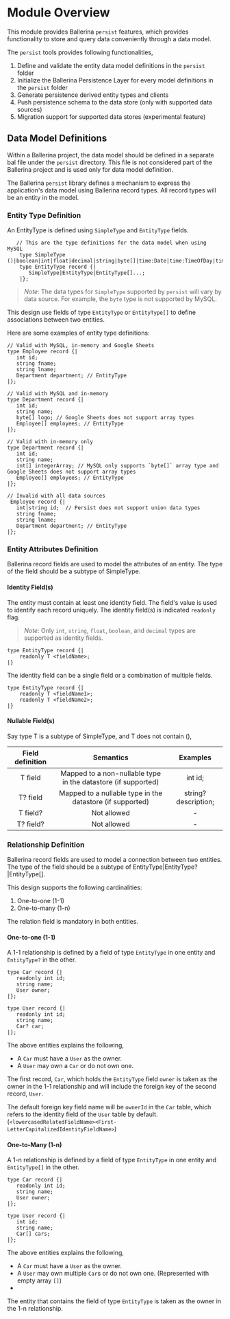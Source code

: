 # Module Overview

This module provides Ballerina `persist` features, which provides functionality to store and query data conveniently through a data model.

The `persist` tools provides following functionalities,
1. Define and validate the entity data model definitions in the `persist` folder
2. Initialize the Ballerina Persistence Layer for every model definitions in the `persist` folder
3. Generate persistence derived entity types and clients 
4. Push persistence schema to the data store (only with supported data sources)
5. Migration support for supported data stores (experimental feature)

## Data Model Definitions

Within a Ballerina project, the data model should be defined in a separate bal file under the `persist` directory. This file is not considered part of the Ballerina project and is used only for data model definition.

The Ballerina `persist` library defines a mechanism to express the application's data model using Ballerina record types. All record types will be an entity in the model.

### Entity Type Definition

An EntityType is defined using `SimpleType` and `EntityType` fields.

```ballerina
   // This are the type definitions for the data model when using MySQL
    type SimpleType ()|boolean|int|float|decimal|string|byte[]|time:Date|time:TimeOfDay|time:Utc|time:Civil;
    type EntityType record {|
       SimpleType|EntityType|EntityType[]...;
    |};
```

> *Note*: The data types for `SimpleType` supported by `persist` will vary by data source. For example, the `byte` type is not supported by MySQL.

This design use fields of type `EntityType` or `EntityType[]` to define associations between two entities.

Here are some examples of entity type definitions:

```ballerina
// Valid with MySQL, in-memory and Google Sheets
type Employee record {|
   int id;
   string fname;
   string lname;
   Department department; // EntityType
|};

// Valid with MySQL and in-memory
type Department record {|
   int id;
   string name;
   byte[] logo; // Google Sheets does not support array types
   Employee[] employees; // EntityType
|};

// Valid with in-memory only
type Department record {|
   int id;
   string name;
   int[] integerArray; // MySQL only supports `byte[]` array type and Google Sheets does not support array types
   Employee[] employees; // EntityType
|};

// Invalid with all data sources
 Employee record {|
   int|string id;  // Persist does not support union data types
   string fname;
   string lname;
   Department department; // EntityType
|};
```
### Entity Attributes Definition

Ballerina record fields are used to model the attributes of an entity. The type of the field should be a subtype of SimpleType.

#### Identity Field(s)

The entity must contain at least one identity field. The field's value is used to identify each record uniquely. The identity field(s) is indicated `readonly` flag.

> *Note*: Only `int`, `string`, `float`, `boolean`, and `decimal` types are supported as identity fields.

```ballerina
type EntityType record {|
    readonly T <fieldName>;
|} 
```
The identity field can be a single field or a combination of multiple fields.

```ballerina
type EntityType record {|
    readonly T <fieldName1>;
    readonly T <fieldName2>;
|} 
```

#### Nullable Field(s)

Say type T is a subtype of SimpleType, and T does not contain (),

| Field definition  |                           Semantics                           |       Examples       |  
|:-----------------:|:-------------------------------------------------------------:|:--------------------:|  
|      T field      | Mapped to a non-nullable type in the datastore (if supported) |       int id;        |  
|     T? field      |   Mapped to a nullable type in the datastore (if supported)   | string? description; |  
|     T field?      |                          Not allowed                          |          -           |  
|     T? field?     |                          Not allowed                          |          -           |

### Relationship Definition

Ballerina record fields are used to model a connection between two entities. The type of the field should be a subtype of EntityType|EntityType?|EntityType[].

This design supports the following cardinalities:
1. One-to-one (1-1)
2. One-to-many (1-n)

The relation field is mandatory in both entities.

#### One-to-one (1-1)

A 1-1 relationship is defined by a field of type `EntityType` in one entity and `EntityType?` in the other.

```ballerina
type Car record {|
   readonly int id;
   string name;
   User owner;
|};

type User record {|
   readonly int id;
   string name;
   Car? car;
|};
```

The above entities explains the following,
- A `Car` must have a `User` as the owner.
- A `User` may own a `Car` or do not own one.

The first record, `Car`, which holds the `EntityType` field `owner` is taken as the owner in the 1-1 relationship and will include the foreign key of the second record, `User`.

The default foreign key field name will be `ownerId` in the `Car` table, which refers to the identity field of the `User` table by default. (`<lowercasedRelatedFieldName><First-LetterCapitalizedIdentityFieldName>`)

#### One-to-Many (1-n)

A 1-n relationship is defined by a field of type `EntityType` in one entity and `EntityType[]` in the other.

```ballerina
type Car record {|
   readonly int id;
   string name;
   User owner;
|};

type User record {|
   int id;
   string name;
   Car[] cars;
|};
```

The above entities explains the following,
- A `Car` must have a `User` as the owner.
- A `User` may own multiple `Car`s or do not own one. (Represented with empty array `[]`)
-
The entity that contains the field of type `EntityType` is taken as the owner in the 1-n relationship.
